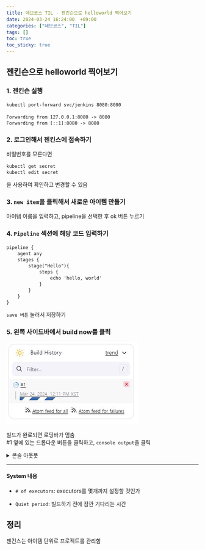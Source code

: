 ```yaml
---
title: 데브코스 TIL - 젠킨슨으로 helloworld 찍어보기
date: 2024-03-24 16:24:00  +09:00
categories: ["데브코스", "TIL"]
tags: []
toc: true
toc_sticky: true
---
```


## 젠킨슨으로 helloworld 찍어보기

### 1. 젠킨슨 실행

```
kubectl port-forward svc/jenkins 8080:8080

Forwarding from 127.0.0.1:8080 -> 8080
Forwarding from [::1]:8080 -> 8080
```

### 2. 로그인해서 젠킨스에 접속하기

비밀번호를 모른다면

```
kubectl get secret
kubectl edit secret
```

을 사용하여 확인하고 변경할 수 있음

### 3. `new item`을 클릭해서 새로운 아이템 만들기

아이템 이름을 입력하고, pipeline을 선택한 후 ok 버튼 누르기

### 4. `Pipeline` 섹션에 해당 코드 입력하기

```
pipeline {
    agent any
    stages {
        stage("Hello"){
            steps {
                echo 'hello, world'
            }
        }
    }
}
```

`save 버튼` 눌러서 저장하기

### 5. 왼쪽 사이드바에서 build now를 클릭

![alt text](build.JPG)

빌드가 완료되면 로딩바가 멈춤  
#1 옆에 있는 드롭다운 버튼을 클릭하고, `console output`을 클릭

<details>

<summary>
콘솔 아웃풋
</summary>

```
Started by user Jenkins Admin
[Pipeline] Start of Pipeline
[Pipeline] node
Still waiting to schedule task
‘default-l37t3’ is offline
Agent default-qrtwq is provisioned from template default
---
apiVersion: "v1"
kind: "Pod"
metadata:
  labels:
    jenkins/jenkins-jenkins-agent: "true"
    jenkins/label-digest: "500b4f18aee87616849e4f4c2435020898e34aa0"
    jenkins/label: "jenkins-jenkins-agent"
  name: "default-qrtwq"
  namespace: "default"
spec:
  containers:
  - args:
    - "********"
    - "default-qrtwq"
    env:
    - name: "JENKINS_SECRET"
      value: "********"
    - name: "JENKINS_TUNNEL"
      value: "jenkins-agent.default.svc.cluster.local:50000"
    - name: "JENKINS_AGENT_NAME"
      value: "default-qrtwq"
    - name: "JENKINS_NAME"
      value: "default-qrtwq"
    - name: "JENKINS_AGENT_WORKDIR"
      value: "/home/jenkins/agent"
    - name: "JENKINS_URL"
      value: "http://jenkins.default.svc.cluster.local:8080/"
    image: "jenkins/inbound-agent:3206.vb_15dcf73f6a_9-3"
    imagePullPolicy: "IfNotPresent"
    name: "jnlp"
    resources:
      limits:
        memory: "512Mi"
        cpu: "512m"
      requests:
        memory: "512Mi"
        cpu: "512m"
    tty: false
    volumeMounts:
    - mountPath: "/home/jenkins/agent"
      name: "workspace-volume"
      readOnly: false
    workingDir: "/home/jenkins/agent"
  nodeSelector:
    kubernetes.io/os: "linux"
  restartPolicy: "Never"
  serviceAccountName: "default"
  volumes:
  - emptyDir:
      medium: ""
    name: "workspace-volume"

Running on default-qrtwq in /home/jenkins/agent/workspace/hello_world
[Pipeline] {
[Pipeline] stage
[Pipeline] { (Hello)
[Pipeline] echo
hello, world
[Pipeline] }
[Pipeline] // stage
[Pipeline] }
[Pipeline] // node
[Pipeline] End of Pipeline
Finished: SUCCESS

```

</details>

---

#### System 내용

- `# of executors`: executors를 몇개까지 설정할 것인가

- `Quiet period`: 빌드하기 전에 잠깐 기다리는 시간

## 정리

젠킨스는 아이템 단위로 프로젝트를 관리함
